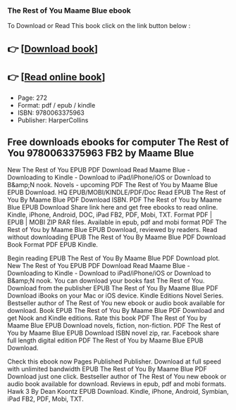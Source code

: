 ### The Rest of You Maame Blue ebook

To Download or Read This book click on the link button below :

## 👉  [**[Download book](http://filesbooks.info/download.php?group=book&from=github.com&id=716929&lnk=1063 "Download book")**]

## 👉  [**[Read online book](http://filesbooks.info/download.php?group=book&from=github.com&id=716929&lnk=1063 "Read online book")**]


* Page: 272
* Format: pdf / epub / kindle
* ISBN: 9780063375963
* Publisher: HarperCollins



## Free downloads ebooks for computer The Rest of You 9780063375963 FB2 by Maame Blue


New The Rest of You EPUB PDF Download Read Maame Blue - Downloading to Kindle - Download to iPad/iPhone/iOS or Download to B&amp;amp;N nook. Novels - upcoming PDF The Rest of You by Maame Blue EPUB Download. HQ EPUB/MOBI/KINDLE/PDF/Doc Read EPUB The Rest of You By Maame Blue PDF Download ISBN. PDF The Rest of You by Maame Blue EPUB Download Share link here and get free ebooks to read online. Kindle, iPhone, Android, DOC, iPad FB2, PDF, Mobi, TXT. Format PDF | EPUB | MOBI ZIP RAR files. Available in epub, pdf and mobi format PDF The Rest of You by Maame Blue EPUB Download, reviewed by readers. Read without downloading EPUB The Rest of You By Maame Blue PDF Download Book Format PDF EPUB Kindle.

Begin reading EPUB The Rest of You By Maame Blue PDF Download plot. New The Rest of You EPUB PDF Download Read Maame Blue - Downloading to Kindle - Download to iPad/iPhone/iOS or Download to B&amp;amp;N nook. You can download your books fast The Rest of You. Download from the publisher EPUB The Rest of You By Maame Blue PDF Download iBooks on your Mac or iOS device. Kindle Editions Novel Series. Bestseller author of The Rest of You new ebook or audio book available for download. Book EPUB The Rest of You By Maame Blue PDF Download and get Nook and Kindle editions. Rate this book PDF The Rest of You by Maame Blue EPUB Download novels, fiction, non-fiction. PDF The Rest of You by Maame Blue EPUB Download ISBN novel zip, rar. Facebook share full length digital edition PDF The Rest of You by Maame Blue EPUB Download.

Check this ebook now Pages Published Publisher. Download at full speed with unlimited bandwidth EPUB The Rest of You By Maame Blue PDF Download just one click. Bestseller author of The Rest of You new ebook or audio book available for download. Reviews in epub, pdf and mobi formats. Hawk 3 By Dean Koontz EPUB Download. Kindle, iPhone, Android, Symbian, iPad FB2, PDF, Mobi, TXT.





